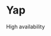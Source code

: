 # Yap

High availability

<!-- https://www.cockroachlabs.com/blog/what-is-a-distributed-database/ -->

<!-- https://en.wikipedia.org/wiki/Yik_Yak -->

<!-- https://thetab.com/uk/birmingham/2016/11/27/yik-yak-back-32743 -->